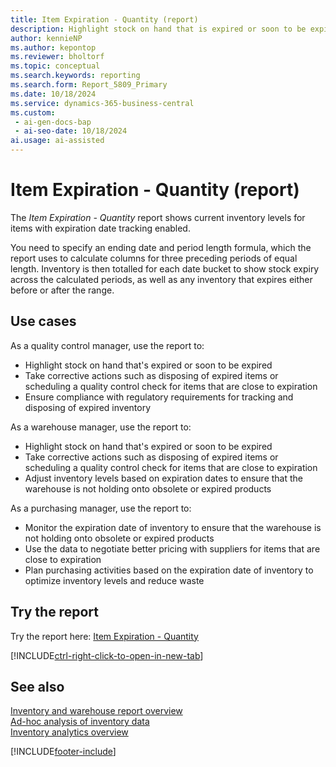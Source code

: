 ```yaml
---
title: Item Expiration - Quantity (report)
description: Highlight stock on hand that is expired or soon to be expired. 
author: kennieNP
ms.author: kepontop
ms.reviewer: bholtorf
ms.topic: conceptual
ms.search.keywords: reporting
ms.search.form: Report_5809_Primary
ms.date: 10/18/2024
ms.service: dynamics-365-business-central
ms.custom:
 - ai-gen-docs-bap
 - ai-seo-date: 10/18/2024
ai.usage: ai-assisted
---
```


# Item Expiration - Quantity (report)

The *Item Expiration - Quantity* report shows current inventory levels for items with expiration date tracking enabled.

You need to specify an ending date and period length formula, which the report uses to calculate columns for three preceding periods of equal length. Inventory is then totalled for each date bucket to show stock expiry across the calculated periods, as well as any inventory that expires either before or after the range.


## Use cases

<!-- 
Prompt

Below is a report in an ERP system. Provide 3-4 use cases for different personas working with inventory.
Format like this:    
  
As a <persona>, use the report to    
* use case 1  
* use case 2    

Do not capitalize the persona names. 

## Report description
Get an overview of the quantities of selected items in inventory with expiration dates in a certain period. The list shows the number of units of the selected item that will expire in a given time period. For each of the items you specify, the report shows the number of units that will expire during each of three periods of equal length and the total inventory quantity.

Use filters to specify what the report includes. If you don't set filters, the report will include all your records. The quantities in the report reflect only the quantities of the item for which expiration dates are defined.

### What the report does
Shows current inventory levels for items with expiration date tracking enabled.

You will specify an ending date and period length formula, which the report uses to calculate columns for three preceding periods of equal length. Inventory is then totalled for each date bucket to show stock expiry across the calculated periods, as well as any inventory that expires either before or after the range.

### Use cases
Highlight stock on hand that's expired or soon to be expired. 

Please include your data sources and URLs

-->

As a quality control manager, use the report to:
* Highlight stock on hand that's expired or soon to be expired
* Take corrective actions such as disposing of expired items or scheduling a quality control check for items that are close to expiration
* Ensure compliance with regulatory requirements for tracking and disposing of expired inventory

As a warehouse manager, use the report to:
* Highlight stock on hand that's expired or soon to be expired
* Take corrective actions such as disposing of expired items or scheduling a quality control check for items that are close to expiration
* Adjust inventory levels based on expiration dates to ensure that the warehouse is not holding onto obsolete or expired products

As a purchasing manager, use the report to:
* Monitor the expiration date of inventory to ensure that the warehouse is not holding onto obsolete or expired products
* Use the data to negotiate better pricing with suppliers for items that are close to expiration
* Plan purchasing activities based on the expiration date of inventory to optimize inventory levels and reduce waste



## Try the report

Try the report here: [Item Expiration - Quantity](https://businesscentral.dynamics.com?report=5809)

[!INCLUDE[ctrl-right-click-to-open-in-new-tab](../includes/ctrl-right-click-to-open-in-new-tab.md)]


## See also

[Inventory and warehouse report overview](../inventory-WMS-reports.md)   
[Ad-hoc analysis of inventory data](../ad-hoc-analysis-inventory.md)   
[Inventory analytics overview](../inventory-analytics-overview.md)  

[!INCLUDE[footer-include](../includes/footer-banner.md)]